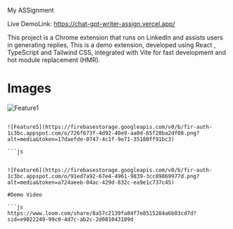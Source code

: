 My ASSignment

Live DemoLink: https://chat-gpt-writer-assign.vercel.app/

This project is a Chrome extension that runs on LinkedIn and assists users in generating replies, This is a demo extension, developed using React , TypeScript and Tailwind CSS, integrated with Vite for fast development and hot module replacement (HMR).






# Images



![Feature1](https://firebasestorage.googleapis.com/v0/b/fir-auth-1c3bc.appspot.com/o/5b6c33df-e400-42dc-919d-00bc55ada146.png?alt=media&token=77ee00bf-ee19-44cf-8146-d4df97ab6510)





```

![Feature5](https://firebasestorage.googleapis.com/v0/b/fir-auth-1c3bc.appspot.com/o/726f673f-4d92-40e9-aa0d-65f28ba2df08.png?alt=media&token=17daefde-0747-4c1f-9e71-35180ff91bc3)

```js


![Feature6](https://firebasestorage.googleapis.com/v0/b/fir-auth-1c3bc.appspot.com/o/91ed7a92-67e4-4961-9839-3cc89869977d.png?alt=media&token=a724aeeb-04ac-429d-832c-ea9e1c737c45)

#Demo Video

```js
https://www.loom.com/share/8a57c2139fa84f7e8515284a6b03cd7d?sid=e9022249-99c0-4d7c-ab2c-2d081043189d
```

